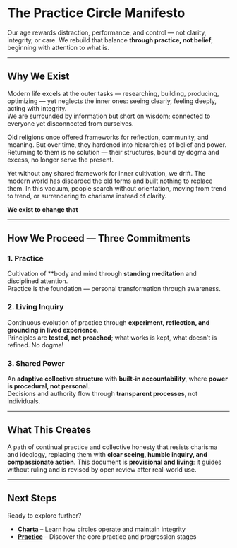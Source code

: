 # The Practice Circle Manifesto

Our age rewards distraction, performance, and control — not clarity, integrity, or care.
We rebuild that balance **through practice, not belief**, beginning with attention to what is.

---

## Why We Exist

Modern life excels at the outer tasks — researching, building, producing, optimizing — yet neglects the inner ones: seeing clearly, feeling deeply, acting with integrity.  
We are surrounded by information but short on wisdom; connected to everyone yet disconnected from ourselves.

Old religions once offered frameworks for reflection, community, and meaning. But over time, they hardened into hierarchies of belief and power. Returning to them is no solution — their structures, bound by dogma and excess, no longer serve the present.

Yet without any shared framework for inner cultivation, we drift. The modern world has discarded the old forms and built nothing to replace them. In this vacuum, people search without orientation, moving from trend to trend, or surrendering to charisma instead of clarity.

**We exist to change that**

---

## How We Proceed — Three Commitments

### 1. Practice  
Cultivation of **body and mind through **standing meditation** and disciplined attention.  
Practice is the foundation — personal transformation through awareness.

### 2. Living Inquiry
Continuous evolution of practice through **experiment, reflection, and grounding in lived experience**.  
Principles are **tested, not preached**; what works is kept, what doesn’t is refined. No dogma!

### 3. Shared Power  
An **adaptive collective structure** with **built-in accountability**, where **power is procedural, not personal**.  
Decisions and authority flow through **transparent processes**, not individuals.

---

## What This Creates
A path of continual practice and collective honesty that resists charisma and ideology, replacing them with **clear seeing, humble inquiry, and compassionate action**. This document is **provisional and living**: it guides without ruling and is revised by open review after real-world use. 

---

## Next Steps

Ready to explore further?

- **[Charta](framework/CHARTA.md)** – Learn how circles operate and maintain integrity
- **[Practice](practice/STANDING_0_INTRO.md)** – Discover the core practice and progression stages
